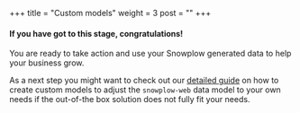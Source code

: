 +++
title = "Custom models"
weight = 3
post = ""
+++

#### If you have got to this stage, **congratulations!**

You are ready to take action and use your Snowplow generated data to help your business grow.

As a next step you might want to check out our [detailed guide](https://docs.snowplow.io/docs/modeling-your-data/modeling-your-data-with-dbt/dbt-custom-models/) on how to create custom models to adjust the `snowplow-web` data model to your own needs if the out-of-the box solution does not fully fit your needs.
